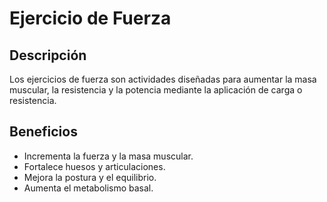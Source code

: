 # Ejercicio de Fuerza

## Descripción
Los ejercicios de fuerza son actividades diseñadas para aumentar la masa muscular, la resistencia y la potencia mediante la aplicación de carga o resistencia.

## Beneficios
- Incrementa la fuerza y la masa muscular.
- Fortalece huesos y articulaciones.
- Mejora la postura y el equilibrio.
- Aumenta el metabolismo basal.
